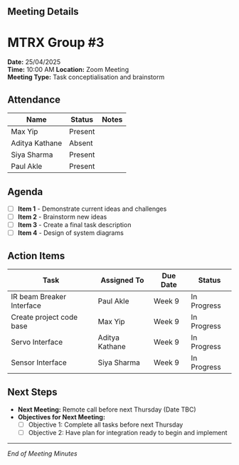 ## Meeting Details 
# MTRX Group #3 
**Date:** 25/04/2025  
**Time:** 10:00 AM 
**Location:** Zoom Meeting  
**Meeting Type:** Task conceptialisation and brainstorm 

## Attendance  
| Name          | Status   | Notes |
|---------------|----------|-------|
| Max Yip | Present  |  |
| Aditya Kathane    | Absent  |  |
| Siya Sharma    | Present  |  |
| Paul Akle     | Present  |  |

## Agenda  
- [ ] **Item 1** - Demonstrate current ideas and challenges
- [ ] **Item 2** - Brainstorm new ideas
- [ ] **Item 3** - Create a final task description 
- [ ] **Item 4** - Design of system diagrams 

## Action Items  
| Task | Assigned To | Due Date | Status |
|------|------------|---------|--------|
| IR beam Breaker Interface | Paul Akle | Week 9 | In Progress |
| Create project code base | Max Yip | Week 9 | In Progress |
| Servo Interface | Aditya Kathane | Week 9 | In Progress |
| Sensor Interface | Siya Sharma | Week 9 | In Progress  |

## Next Steps  
- **Next Meeting:** Remote call before next Thursday (Date TBC)  
- **Objectives for Next Meeting:**  
  - [ ] Objective 1: Complete all tasks before next Thursday 
  - [ ] Objective 2: Have plan for integration ready to begin and implement

---
*End of Meeting Minutes* 
